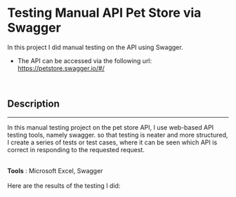 # Testing Manual API Pet Store via Swagger 

In this project I did manual testing on the API using Swagger.
- The API can be accessed via the following url: https://petstore.swagger.io/#/ 
<br>

## Description
---

In this manual testing project on the pet store API, I use web-based API testing tools, namely swagger. so that testing is neater and more structured, I create a series of tests or test cases, where it can be seen which API is correct in responding to the requested request.
<br>
<br>

**Tools** : Microsoft Excel, Swagger
<br>
<br>
Here are the results of the testing I did:

